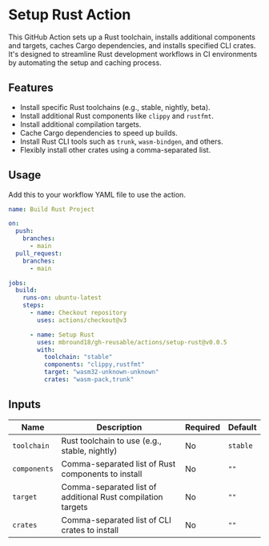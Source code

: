 # Setup Rust Action

This GitHub Action sets up a Rust toolchain, installs additional components and targets, caches Cargo dependencies, and installs specified CLI crates. It's designed to streamline Rust development workflows in CI environments by automating the setup and caching process.

## Features

- Install specific Rust toolchains (e.g., stable, nightly, beta).
- Install additional Rust components like `clippy` and `rustfmt`.
- Install additional compilation targets.
- Cache Cargo dependencies to speed up builds.
- Install Rust CLI tools such as `trunk`, `wasm-bindgen`, and others.
- Flexibly install other crates using a comma-separated list.

## Usage

Add this to your workflow YAML file to use the action.

```yaml
name: Build Rust Project

on:
  push:
    branches:
      - main
  pull_request:
    branches:
      - main

jobs:
  build:
    runs-on: ubuntu-latest
    steps:
      - name: Checkout repository
        uses: actions/checkout@v3

      - name: Setup Rust
        uses: mbround18/gh-reusable/actions/setup-rust@v0.0.5
        with:
          toolchain: "stable"
          components: "clippy,rustfmt"
          target: "wasm32-unknown-unknown"
          crates: "wasm-pack,trunk"
```

## Inputs

| Name        | Description                                      | Required | Default            |
|-------------|--------------------------------------------------|----------|--------------------|
| `toolchain` | Rust toolchain to use (e.g., stable, nightly)    | No       | `stable`           |
| `components`| Comma-separated list of Rust components to install | No       | `""`               |
| `target`    | Comma-separated list of additional Rust compilation targets | No       | `""`               |
| `crates`    | Comma-separated list of CLI crates to install    | No       | `""`               |
